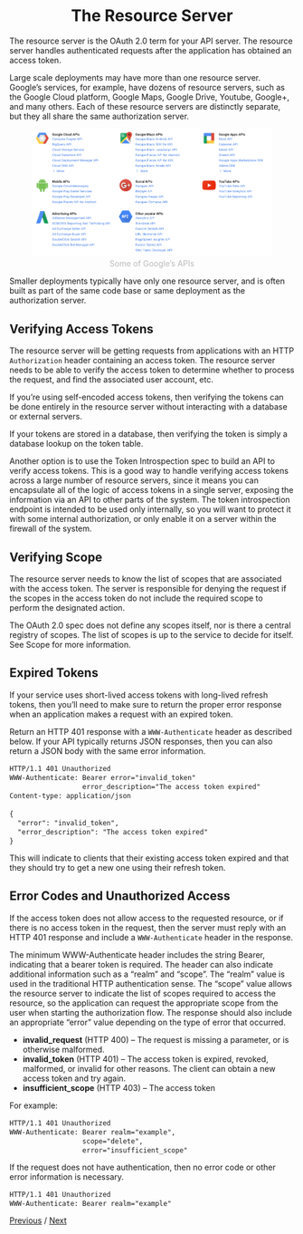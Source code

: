 <h1 align="center">The Resource Server</h1>

The resource server is the OAuth 2.0 term for your API server. The resource server handles authenticated requests after the application has obtained an access token.

Large scale deployments may have more than one resource server. Google’s services, for example, have dozens of resource servers, such as the Google Cloud platform, Google Maps, Google Drive, Youtube, Google+, and many others. Each of these resource servers are distinctly separate, but they all share the same authorization server.

<p align="center"  style="width:100%">
    <figure align="center">
        <img src="./image1.png" alt="">
        <figcaption style="font-size:14px;color:#bbb">Some of Google’s APIs<figcaption>
    </figure>
</p>

Smaller deployments typically have only one resource server, and is often built as part of the same code base or same deployment as the authorization server.

## Verifying Access Tokens

The resource server will be getting requests from applications with an HTTP `Authorization` header containing an access token. The resource server needs to be able to verify the access token to determine whether to process the request, and find the associated user account, etc.

If you’re using self-encoded access tokens, then verifying the tokens can be done entirely in the resource server without interacting with a database or external servers.

If your tokens are stored in a database, then verifying the token is simply a database lookup on the token table.

Another option is to use the Token Introspection spec to build an API to verify access tokens. This is a good way to handle verifying access tokens across a large number of resource servers, since it means you can encapsulate all of the logic of access tokens in a single server, exposing the information via an API to other parts of the system. The token introspection endpoint is intended to be used only internally, so you will want to protect it with some internal authorization, or only enable it on a server within the firewall of the system.

## Verifying Scope

The resource server needs to know the list of scopes that are associated with the access token. The server is responsible for denying the request if the scopes in the access token do not include the required scope to perform the designated action.

The OAuth 2.0 spec does not define any scopes itself, nor is there a central registry of scopes. The list of scopes is up to the service to decide for itself. See Scope for more information.

## Expired Tokens

If your service uses short-lived access tokens with long-lived refresh tokens, then you’ll need to make sure to return the proper error response when an application makes a request with an expired token.

Return an HTTP 401 response with a `WWW-Authenticate` header as described below. If your API typically returns JSON responses, then you can also return a JSON body with the same error information.

```
HTTP/1.1 401 Unauthorized
WWW-Authenticate: Bearer error="invalid_token"
                  error_description="The access token expired"
Content-type: application/json

{
  "error": "invalid_token",
  "error_description": "The access token expired"
}
```

This will indicate to clients that their existing access token expired and that they should try to get a new one using their refresh token.

## Error Codes and Unauthorized Access

If the access token does not allow access to the requested resource, or if there is no access token in the request, then the server must reply with an HTTP 401 response and include a `WWW-Authenticate` header in the response.

The minimum WWW-Authenticate header includes the string Bearer, indicating that a bearer token is required. The header can also indicate additional information such as a “realm” and “scope”. The “realm” value is used in the traditional HTTP authentication sense. The “scope” value allows the resource server to indicate the list of scopes required to access the resource, so the application can request the appropriate scope from the user when starting the authorization flow. The response should also include an appropriate “error” value depending on the type of error that occurred.

- **invalid_request** (HTTP 400) – The request is missing a parameter, or is otherwise malformed.
- **invalid_token** (HTTP 401) – The access token is expired, revoked, malformed, or invalid for other reasons. The client can obtain a new access token and try again.
- **insufficient_scope** (HTTP 403) – The access token

For example:

```
HTTP/1.1 401 Unauthorized
WWW-Authenticate: Bearer realm="example",
                  scope="delete",
                  error="insufficient_scope"
```

If the request does not have authentication, then no error code or other error information is necessary.

```
HTTP/1.1 401 Unauthorized
WWW-Authenticate: Bearer realm="example"
```

[Previous](https:// "Previous")
/
[Next](https:// "Next")
